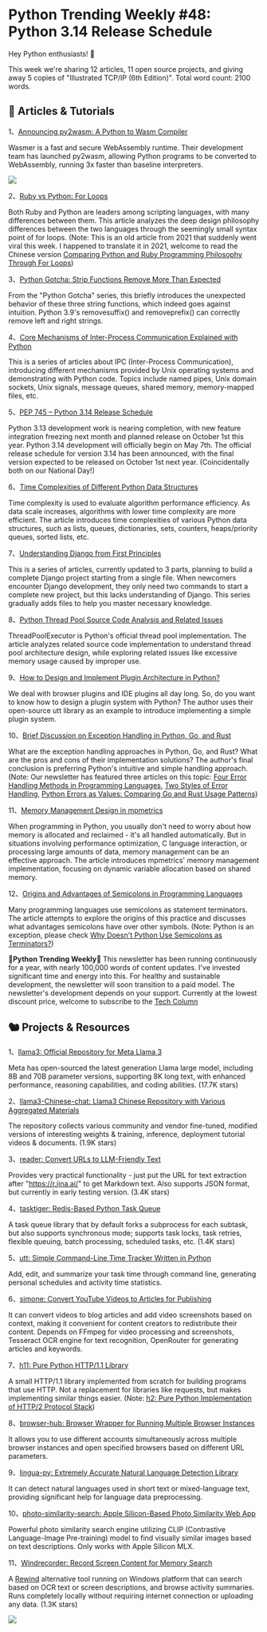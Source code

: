 # Python Trending Weekly #48: Python 3.14 Release Schedule

Hey Python enthusiasts! 🐍 

This week we're sharing 12 articles, 11 open source projects, and giving away 5 copies of "Illustrated TCP/IP (6th Edition)". Total word count: 2100 words.

## 🦄 Articles & Tutorials

1、[Announcing py2wasm: A Python to Wasm Compiler](https://wasmer.io/posts/py2wasm-a-python-to-wasm-compiler)

Wasmer is a fast and secure WebAssembly runtime. Their development team has launched py2wasm, allowing Python programs to be converted to WebAssembly, running 3x faster than baseline interpreters.

![](https://img.pythoncat.top/2024-04-26_wasm.png)

2、[Ruby vs Python: For Loops](https://softwaredoug.com/blog/2021/11/12/ruby-vs-python-for-loop.html)

Both Ruby and Python are leaders among scripting languages, with many differences between them. This article analyzes the deep design philosophy differences between the two languages through the seemingly small syntax point of for loops. (Note: This is an old article from 2021 that suddenly went viral this week. I happened to translate it in 2021, welcome to read the Chinese version [Comparing Python and Ruby Programming Philosophy Through For Loops](https://pythoncat.top/posts/2021-11-23-ruby))

3、[Python Gotcha: Strip Functions Remove More Than Expected](https://andrewwegner.com/python-gotcha-strip-functions-unexpected-behavior.html)

From the "Python Gotcha" series, this briefly introduces the unexpected behavior of these three string functions, which indeed goes against intuition. Python 3.9's removesuffix() and removeprefix() can correctly remove left and right strings.

4、[Core Mechanisms of Inter-Process Communication Explained with Python](https://goodyduru.github.io/os/2023/09/08/ipc-introduction.html)

This is a series of articles about IPC (Inter-Process Communication), introducing different mechanisms provided by Unix operating systems and demonstrating with Python code. Topics include named pipes, Unix domain sockets, Unix signals, message queues, shared memory, memory-mapped files, etc.

5、[PEP 745 – Python 3.14 Release Schedule](https://peps.python.org/pep-0745/)

Python 3.13 development work is nearing completion, with new feature integration freezing next month and planned release on October 1st this year. Python 3.14 development will officially begin on May 7th. The official release schedule for version 3.14 has been announced, with the final version expected to be released on October 1st next year. (Coincidentally both on our National Day!)

6、[Time Complexities of Different Python Data Structures](https://www.pythonmorsels.com/time-complexities/)

Time complexity is used to evaluate algorithm performance efficiency. As data scale increases, algorithms with lower time complexity are more efficient. The article introduces time complexities of various Python data structures, such as lists, queues, dictionaries, sets, counters, heaps/priority queues, sorted lists, etc.

7、[Understanding Django from First Principles](https://www.mostlypython.com/django-from-first-principles-2/)

This is a series of articles, currently updated to 3 parts, planning to build a complete Django project starting from a single file. When newcomers encounter Django development, they only need two commands to start a complete new project, but this lacks understanding of Django. This series gradually adds files to help you master necessary knowledge.

8、[Python Thread Pool Source Code Analysis and Related Issues](https://juejin.cn/post/7361234872781029388)

ThreadPoolExecutor is Python's official thread pool implementation. The article analyzes related source code implementation to understand thread pool architecture design, while exploring related issues like excessive memory usage caused by improper use.

9、[How to Design and Implement Plugin Architecture in Python?](https://mathieularose.com/plugin-architecture-in-python)

We deal with browser plugins and IDE plugins all day long. So, do you want to know how to design a plugin system with Python? The author uses their open-source utt library as an example to introduce implementing a simple plugin system.

10、[Brief Discussion on Exception Handling in Python, Go, and Rust](https://juejin.cn/post/7359757993732751375)

What are the exception handling approaches in Python, Go, and Rust? What are the pros and cons of their implementation solutions? The author's final conclusion is preferring Python's intuitive and simple handling approach. (Note: Our newsletter has featured three articles on this topic: [Four Error Handling Methods in Programming Languages](https://pythoncat.top/posts/2023-05-08-error), [Two Styles of Error Handling](https://frostming.com/error-handling/), [Python Errors as Values: Comparing Go and Rust Usage Patterns](https://www.inngest.com/blog/python-errors-as-values))

11、[Memory Management Design in mpmetrics](https://blog.trends.tf/memory-management-in-mpmetrics.html)

When programming in Python, you usually don't need to worry about how memory is allocated and reclaimed - it's all handled automatically. But in situations involving performance optimization, C language interaction, or processing large amounts of data, memory management can be an effective approach. The article introduces mpmetrics' memory management implementation, focusing on dynamic variable allocation based on shared memory.

12、[Origins and Advantages of Semicolons in Programming Languages](https://www.ntietz.com/blog/researching-why-we-use-semicolons-as-statement-terminators/)

Many programming languages use semicolons as statement terminators. The article attempts to explore the origins of this practice and discusses what advantages semicolons have over other symbols. (Note: Python is an exception, please check [Why Doesn't Python Use Semicolons as Terminators?](https://pythoncat.top/posts/2020-05-27-semicolons))

🎁**Python Trending Weekly**🎁 This newsletter has been running continuously for a year, with nearly 100,000 words of content updates. I've invested significant time and energy into this. For healthy and sustainable development, the newsletter will soon transition to a paid model. The newsletter's development depends on your support. Currently at the lowest discount price, welcome to subscribe to the [Tech Column](https://xiaobot.net/p/python_weekly)

## 🐿️ Projects & Resources

1、[llama3: Official Repository for Meta Llama 3](https://github.com/meta-llama/llama3)

Meta has open-sourced the latest generation Llama large model, including 8B and 70B parameter versions, supporting 8K long text, with enhanced performance, reasoning capabilities, and coding abilities. (17.7K stars)

2、[llama3-Chinese-chat: Llama3 Chinese Repository with Various Aggregated Materials](https://github.com/CrazyBoyM/llama3-Chinese-chat)

The repository collects various community and vendor fine-tuned, modified versions of interesting weights & training, inference, deployment tutorial videos & documents. (1.9K stars)

3、[reader: Convert URLs to LLM-Friendly Text](https://github.com/jina-ai/reader)

Provides very practical functionality - just put the URL for text extraction after "https://r.jina.ai/" to get Markdown text. Also supports JSON format, but currently in early testing version. (3.4K stars)

4、[tasktiger: Redis-Based Python Task Queue](https://github.com/closeio/tasktiger)

A task queue library that by default forks a subprocess for each subtask, but also supports synchronous mode; supports task locks, task retries, flexible queuing, batch processing, scheduled tasks, etc. (1.4K stars)

5、[utt: Simple Command-Line Time Tracker Written in Python](https://github.com/larose/utt)

Add, edit, and summarize your task time through command line, generating personal schedules and activity time statistics.

6、[simone: Convert YouTube Videos to Articles for Publishing](https://github.com/rajtilakjee/simone)

It can convert videos to blog articles and add video screenshots based on context, making it convenient for content creators to redistribute their content. Depends on FFmpeg for video processing and screenshots, Tesseract OCR engine for text recognition, OpenRouter for generating articles and keywords.

7、[h11: Pure Python HTTP/1.1 Library](https://github.com/python-hyper/h11)

A small HTTP/1.1 library implemented from scratch for building programs that use HTTP. Not a replacement for libraries like requests, but makes implementing similar things easier. (Note: [h2: Pure Python Implementation of HTTP/2 Protocol Stack](https://github.com/python-hyper/h2))

8、[browser-hub: Browser Wrapper for Running Multiple Browser Instances](https://github.com/amirkarimi/browser-hub)

It allows you to use different accounts simultaneously across multiple browser instances and open specified browsers based on different URL parameters.

9、[lingua-py: Extremely Accurate Natural Language Detection Library](https://github.com/pemistahl/lingua-py)

It can detect natural languages used in short text or mixed-language text, providing significant help for language data preprocessing.

10、[photo-similarity-search: Apple Silicon-Based Photo Similarity Web App](https://github.com/harperreed/photo-similarity-search)

Powerful photo similarity search engine utilizing CLIP (Contrastive Language-Image Pre-training) model to find visually similar images based on text descriptions. Only works with Apple Silicon MLX.

11、[Windrecorder: Record Screen Content for Memory Search](https://github.com/yuka-friends/Windrecorder)

A [Rewind](https://www.rewind.ai/) alternative tool running on Windows platform that can search based on OCR text or screen descriptions, and browse activity summaries. Runs completely locally without requiring internet connection or uploading any data. (1.3K stars)

![](https://img.pythoncat.top/Windrecorder.jpg)





